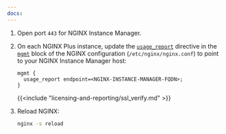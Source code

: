 ```yaml
---
docs:
---
```


1. Open port `443` for NGINX Instance Manager.

2. On each NGINX Plus instance, update the [`usage_report`](https://nginx.org/en/docs/ngx_mgmt_module.html#usage_report) directive in the [`mgmt`](https://nginx.org/en/docs/ngx_mgmt_module.html) block of the NGINX configuration (`/etc/nginx/nginx.conf`) to point to your NGINX Instance Manager host:

    ```nginx
    mgmt {
      usage_report endpoint=<NGINX-INSTANCE-MANAGER-FQDN>;
    }
    ```

    {{<include "licensing-and-reporting/ssl_verify.md" >}}

3. Reload NGINX:

    ``` bash
    nginx -s reload
    ```
